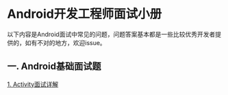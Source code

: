 # Android开发工程师面试小册 #

以下内容是Android面试中常见的问题，问题答案基本都是一些比较优秀开发者提供的，如有不对的地方，欢迎issue。

## 一. Android基础面试题 ##

[1. Activity面试详解](https://github.com/ryanlijianchang/Interview-AndroidDev/blob/master/Andorid%E5%9F%BA%E7%A1%80%E9%9D%A2%E8%AF%95%E9%A2%98/Activity%E9%9D%A2%E8%AF%95%E8%AF%A6%E8%A7%A3.md)